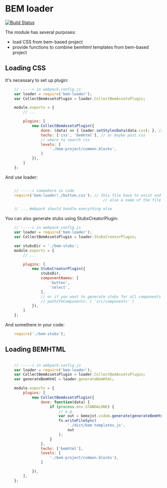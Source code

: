 BEM loader
==============

[![Build Status](https://travis-ci.org/alfa-bank-dev/bem-loader.svg?branch=master)](https://travis-ci.org/alfa-bank-dev/bem-loader)

The module has several purposes:
 - load CSS from bem-based project
 - provide functions to combine bemhtml templates from bem-based project


Loading CSS
------------

It's necessary to set up plugin:

```js
    // -----> in webpack.config.js
    var loader = require('bem-loader');
    var CollectBemAssetsPlugin = loader.CollectBemAssetsPlugin;

    module.exports = {
        // ...

        plugins: [
            new CollectBemAssetsPlugin({
                done: (data) => { loader.setStylesData(data.css); }, // load data to css-loader
                techs: ['css', 'bemhtml'], // or maybe post.css
                // where to search css
                levels: [
                    './bem-project/common.blocks',
                ]
            }),
        ]
    };
```

And use loader:

```js

    // -----> somewhere in code
    require('bem-loader!./button.css'); // this file have to exist and should be created manually,
                                            // also a name of the file is the name of BEM-block

    // ... Webpack should handle everything else
```

You can also generate stubs using StubsCreatorPlugin:

```js
    // -----> in webpack.config.js
    var loader = require('bem-loader');
    var CollectBemAssetsPlugin = loader.StubsCreatorPlugin;

    var stubsDir = './bem-stubs';
    module.exports = {
        // ...

        plugins: [
            new StubsCreatorPlugin({
                stubsDir,
                componentNames: [
                    'button',
                    'select',
                ],
                // or if you want to generate stubs for all components in some library
                // pathsToComponents: [ 'src/components' ]
            }),
        ]
    };

```

And somethere in your code:

```js
    require('./bem-stubs');
```


Loading BEMHTML
---------------

```js

    // -----> in webpack.config.js
    var loader = require('bem-loader');
    var CollectBemAssetsPlugin = loader.CollectBemAssetsPlugin;
    var generateBemHtml = loader.generateBemHtml;

    module.exports = {
        plugins: [
            new CollectBemAssetsPlugin({
                done: function(data) {
                    if (process.env.STANDALONE) {
                        // e.g.
                        var out = bemxjst.vidom.generate(generateBemHtml(data.bemhtml));
                        fs.writeFileSync(
                            './dist/bem-templates.js',
                            out
                        );
                    }
                },
                techs: ['bemhtml'],
                levels: [
                    './bem-project/common.blocks'),
                ]

            }),
        ],
    };
```
